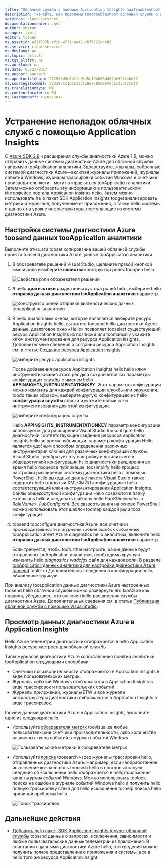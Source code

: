 ```yaml
---
title: "Облачные службы с помощью Application Insights aaaTroubleshoot | Документы Microsoft"
description: "Узнайте, как проблемы tootroubleshoot облачной службы с помощью Application Insights tooprocess данных из системы диагностики Azure."
services: cloud-services
documentationcenter: .net
author: sbtron
manager: timlt
editor: tysonn
ms.assetid: e93f387b-ef29-4731-ae41-0676722accb6
ms.service: cloud-services
ms.devlang: na
ms.topic: article
ms.tgt_pltfrm: na
ms.workload: na
ms.date: 05/23/2017
ms.author: saurabh
ms.openlocfilehash: 972924d9e6d1fe33d5c19b006d482de52ffb0ef7
ms.sourcegitcommit: 523283cc1b3c37c428e77850964dc1c33742c5f0
ms.translationtype: MT
ms.contentlocale: ru-RU
ms.lasthandoff: 10/06/2017
---
```

# <a name="troubleshoot-cloud-services-using-application-insights"></a>Устранение неполадок облачных служб с помощью Application Insights
С [Azure SDK 2.8](https://azure.microsoft.com/downloads/) и расширения службы диагностики Azure 1.5, можно отправить данные системы диагностики Azure для облачной службы напрямую tooApplication аналитики. Здравствуйте, журналы, собранные системой диагностики Azure&mdash;включая журналы приложений, журналы событий Windows, журналы трассировки событий Windows и счетчики производительности&mdash;могут отправляться tooApplication аналитики. Затем можно отобразить эту информацию в пользовательском Интерфейсе портала Application Insights hello. Затем можно использовать hello пакет SDK Application Insights tooget анализировать метрики и журналов, полученные из приложения, а также hello системы и данных на уровне инфраструктуры, поступающие из системы диагностики Azure.

## <a name="configure-azure-diagnostics-toosend-data-tooapplication-insights"></a>Настройка системы диагностики Azure toosend данных tooApplication аналитики
Выполните эти шаги tooset копирование вашей облачной службы проекта toosend диагностики Azure данные tooApplication аналитики.

1. В обозревателе решений Visual Studio, щелкните правой кнопкой мыши роль и выберите **свойства** конструктор ролей tooopen hello.

    ![Свойства роли обозревателя решений][1]

2. В hello **диагностики** раздел конструктора ролей hello, выберите hello **отправка данных диагностики tooApplication аналитики** параметр.

    ![Конструктор ролей отправке диагностических данных tooapplication аналитики][2]

3. В hello диалоговым окном, которое появляется выберите ресурс Application Insights hello, вы хотите toosend hello диагностики Azure данные. диалоговое окно «Hello» позволяет tooselect существующий ресурс Application Insights из подписки или toomanually укажите ключ инструментирования для ресурса Application Insights. Дополнительные сведения о создании ресурса Application Insights см. в статье [Создание ресурса Application Insights](../application-insights/app-insights-create-new-resource.md).

    ![выберите ресурс application insights][3]

    После добавления ресурса Application Insights hello hello ключ инструментирования этого ресурса сохраняется как параметры конфигурации службы с именем hello **APPINSIGHTS_INSTRUMENTATIONKEY**. Этот параметр конфигурации можно изменить для каждой конфигурации службы или окружения. toodo таким образом, выберите другую конфигурацию из hello **конфигурации службы** списка и укажите новый ключ инструментирования для этой конфигурации.

    ![выберите конфигурацию службы][4]

    Hello **APPINSIGHTS_INSTRUMENTATIONKEY** параметр конфигурации используется для расширения Visual Studio tooconfigure hello диагностики соответствующие сведения ресурсов Application Insights hello во время публикации. параметр конфигурации Hello является удобным способом определения различных инструментария ключей для различных конфигураций службы. Visual Studio преобразует эту настройку и вставить его в общедоступной конфигурации hello диагностики расширения во время hello процесса публикации. toosimplify hello процесс настройки расширения системы диагностики hello с помощью PowerShell, hello выходные данные пакета Visual Studio также содержит hello открытый XML-ФАЙЛ конфигурации с hello соответствующий ключ инструментирования Application Insights. файлы общедоступной конфигурации Hello создаются в папку Extensions hello и следовать шаблону hello *PaaSDiagnostics.&lt; RoleName&gt;. PubConfig.xml*. Все развертывания на основе PowerShell можно использовать этот шаблон toomap каждой роли tooa конфигурации.

4) toosend tooconfigure диагностики Azure, все счетчики производительности и журналы уровня ошибок собранные tooApplication агент Azure diagnostics hello аналитики, включите hello **отправка данных диагностики tooApplication аналитики** параметр. 

    Если требуется, чтобы toofurther настроить, какие данные будут отправлены tooApplication аналитики, необходимо вручную изменить hello *diagnostics.wadcfgx* файл для каждой роли. В разделе [tooApplication данных аналитики для настройки диагностики Azure toosend](#configure-azure-diagnostics-to-send-data-to-application-insights) toolearn Дополнительные сведения о конфигурации hello, обновление вручную.

При анализу tooapplication данных диагностики Azure настроенных toosend hello облачной службы можно развернуть его tooAzure как правило, убедившись, что включен hello расширения службы диагностики Azure. Дополнительные сведения см. в статье [Публикация облачной службы с помощью Visual Studio](../vs-azure-tools-publishing-a-cloud-service.md).  

## <a name="viewing-azure-diagnostics-data-in-application-insights"></a>Просмотр данных диагностики Azure в Application Insights
Hello Azure телеметрии диагностики отображается в hello Application Insights ресурс настроен для облачной службы.

Типы журналов диагностики Azure сопоставления понятий аналитики tooApplication следующими способами:

* Счетчики производительности отображаются в Application Insights в виде пользовательских метрик.
* Журналы событий Windows отображаются в Application Insights в виде трассировок и пользовательских событий.
* Журналы приложений, журналы ETW и все журналы инфраструктуры диагностики отображаются в Application Insights в виде трассировок.

tooview данные диагностики Azure в Application Insights, выполните одно из следующих hello.

* Используйте [обозревателя метрик](../application-insights/app-insights-metrics-explorer.md) toovisualize любые пользовательские счетчики производительности, либо количество различных типов событий в журнал событий Windows.

    ![Пользовательские метрики в обозревателе метрик][5]

* Используйте [поиска](../application-insights/app-insights-diagnostic-search.md) toosearch через журналы трассировки hello, отправленных диагностики Azure. Например, если необработанное исключение вызвало роль toocrash hello и повторный запуск, сведения об исключении hello отображается в hello *приложения* канал *журнал событий Windows*. Можно использовать toolook поиска на ошибки в журнале событий Windows hello и получить hello полную трассировку стека для hello исключение toohelp поиска hello причиной проблемы hello.

    ![Поиск трассировок][6]

## <a name="next-steps"></a>Дальнейшие действия
* [Добавить hello пакет SDK Application Insights tooyour облачной службы](../application-insights/app-insights-cloudservices.md) toosend данные о запросах, исключения, зависимости и любые пользовательские данные телеметрии из приложения. В сочетании с данными диагностики Azure hello, эти сведения можно получить полное представление о приложения и системы, все в hello того же ресурса Application Insight.  

<!--Image references-->
[1]: ./media/cloud-services-dotnet-diagnostics-applicationinsights/solution-explorer-properties.png
[2]: ./media/cloud-services-dotnet-diagnostics-applicationinsights/role-designer-sendtoappinsights.png
[3]: ./media/cloud-services-dotnet-diagnostics-applicationinsights/select-appinsights-resource.png
[4]: ./media/cloud-services-dotnet-diagnostics-applicationinsights/role-designer-appinsights-serviceconfig.png
[5]: ./media/cloud-services-dotnet-diagnostics-applicationinsights/metrics-explorer-custom-metrics.png
[6]: ./media/cloud-services-dotnet-diagnostics-applicationinsights/search-windowseventlog-error.png
